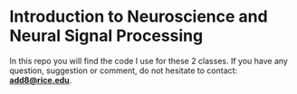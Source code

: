 # Introduction to Neuroscience and Neural Signal Processing

In this repo you will find the code I use for these 2 classes. If you have any question, suggestion or comment, do not hesitate to contact: **add8@rice.edu**.
